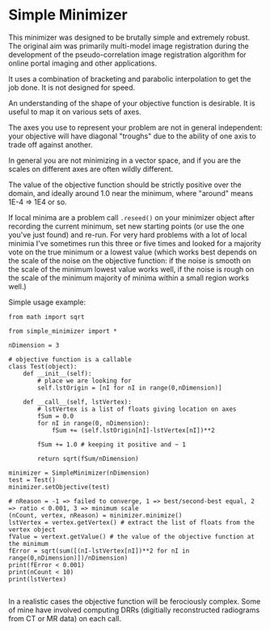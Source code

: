 # Simple Minimizer

This minimizer was designed to be brutally simple and extremely
robust. The original aim was primarily multi-model image registration
during the development of the pseudo-correlation image registration
algorithm for online portal imaging and other applications.

It uses a combination of bracketing and parabolic interpolation to
get the job done. It is not designed for speed.

An understanding of the shape of your objective function is
desirable. It is useful to map it on various sets of axes. 

The axes you use to represent your problem are not in general 
independent: your objective will have diagonal "troughs"
due to the ability of one axis to trade off against another.

In general you are not minimizing in a vector space, and if you are the
scales on different axes are often wildly different.

The value of the objective function should be strictly positive over the
domain, and ideally around 1.0 near the minimum, where "around"
means 1E-4 => 1E4 or so.

If local minima are a problem call `.reseed()` on your minimizer object
after recording the current minimum, set new starting points (or use
the one you've just found) and re-run. For very hard problems with a
lot of local minimia I've sometimes run this three or five times and looked
for a majority vote on the true minimum or a lowest value (which works
best depends on the scale of the noise on the objective function: if the
noise is smooth on the scale of the minimum lowest value works well, if
the noise is rough on the scale of the minimum majority of minima within
a small region works well.)

Simple usage example:

```
from math import sqrt

from simple_minimizer import *

nDimension = 3

# objective function is a callable
class Test(object):
    def __init__(self):
        # place we are looking for
        self.lstOrigin = [nI for nI in range(0,nDimension)]
            
    def __call__(self, lstVertex):
        # lstVertex is a list of floats giving location on axes
        fSum = 0.0
        for nI in range(0, nDimension):
            fSum += (self.lstOrigin[nI]-lstVertex[nI])**2
            
        fSum += 1.0 # keeping it positive and ~ 1
        
        return sqrt(fSum/nDimension)

minimizer = SimpleMinimizer(nDimension)
test = Test()
minimizer.setObjective(test)

# nReason = -1 => failed to converge, 1 => best/second-best equal, 2 => ratio < 0.001, 3 => minimum scale
(nCount, vertex, nReason) = minimizer.minimize()
lstVertex = vertex.getVertex() # extract the list of floats from the vertex object
fValue = vertext.getValue() # the value of the objective function at the minimum
fError = sqrt(sum([(nI-lstVertex[nI])**2 for nI in range(0,nDimension)])/nDimension)
print(fError < 0.001)
print(nCount < 10)
print(lstVertex)
    
```

In a realistic cases the objective function will be ferociously complex. Some
of mine have involved computing DRRs (digitially reconstructed radiograms
from CT or MR data) on each call.
